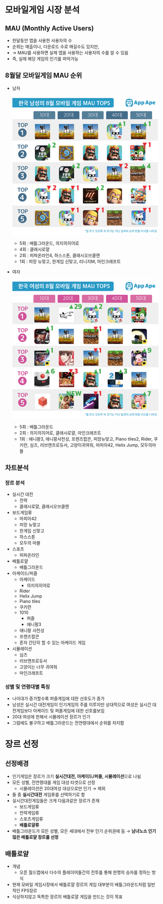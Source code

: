 # 모바일게임 시장 분석
## MAU (Monthly Active Users)
  - 한달동안 앱을 사용한 사용자의 수
  - 순위는 매출이나, 다운로드 수로 매길수도 있지만,
  - -> MAU를 사용하면 실제 앱을 사용하는 사용자의 수를 알 수 있음
  - 즉, 실제 해당 게임의 인기를 파악가능

## 8월달 모바일게임 MAU 순위
  - 남자

      ![MAUChart_Man](./working_file/MAUChart_Man.png)
    - 5회 : 배틀그라운드, 의지의히어로
    - 4회 : 클래시로얄
    - 2회 : 피파온라인4, 하스스톤, 클래시오브클랜
    - 1회 : 피망 뉴맞고, 한게임 신맞고, 리니지M, 마인크래프트

  - 여자

      ![여성MAU](./working_file/여성MAU.png)
    - 5회 : 배틀그라운드
    - 2회 : 의지의히어로, 클래시로얄, 마인크래프트
    - 1회 : 애니팡3, 애니팡사천성, 프렌즈팝콘, 피망뉴맞고, Piano tiles2, Rider, 쿠키런, 심즈, 러브앤프로듀서, 고양이귀여워, 마피아42, Helix Jump, 모두의마블

 
## 차트분석
### 장르 분석
- 실시간 대전
    - 전략
  - 클래시로얄, 클래시오브클랜
- 보드게임류
  - 마피아42
  - 피망 뉴맞고
  - 한게임 신맞고
  - 하스스톤
  - 모두의 마블
- 스포츠
  - 피파온라인
- 배틀로얄
  - 배틀그라운드
- 아케이드/퍼즐
  - 아케이드
    - 의지의히어로
  - Rider
  - Helix Jump
  - Piano tiles
  - 쿠키런
  - 1010
    - 퍼즐
    - 애니팡3
  - 애니팡 사천성
  - 프렌즈팝콘
  - 혼자 간단히 할 수 있는 아케이드 게임
- 시뮬레이션
  - 심즈
  - 러브앤프로듀서
  - 고양이는 너무 귀여워
  - 마인크래프트
		  
### 성별 및 연령대별 특징
  - 나이대가 증가할수록 퍼즐게임에 대한 선호도가 증가
  - 남성은 실시간 대전게임이 인기게임의 주를 이루지만 상대적으로 여성은 실시간 대전게임보다 아케이드 및 퍼즐게임에 대한 선호를보임
  - 20대 여성에 한해서 시뮬레이션 장르가 인기
  - 그럼에도 불구하고 배틀그라운드는 전연령대에서 순위를 차지함



# 장르 선정
## 선정배경
+ 인기게임은 장르가 크기 **실시간대전, 아케이드/퍼즐, 시뮬레이션**으로 나뉨
+ 모든 성별, 전연령대를 게임 대성 타겟으로 선정
  + 시뮬레이션은 20대여성 대상으로만 인기 &rarr; 제외
+ 둘 중 **실시간대전** 게임류를 선택하기로 함
+ 실시간대전게임들은 크게 다음과같은 장르가 존재
  + 보드게임류
  + 전략게임류
  + 스포츠게임류
  + **배틀로얄류**
+ 배틀그라운드가 모든 성별, 모든 세대에서 전부 인기 순위권에 듬 &rarr; **남녀노소 인기 많은 배틀로얄 장르를 선정**

## 배틀로얄
+ 개념
  + 오픈 월드맵에서 다수의 플레이어들간의 전투를 통해 한명의 승자를 정하는 방식
+ 현재 모바일 게임시장에서 배틀로얄 장르의 게임 대부분이 배틀그라운드처럼 일반적인 FPS장르
+ 식상하지않고 독특한 장르의 배틀로얄 게임을 만드는 것이 목표